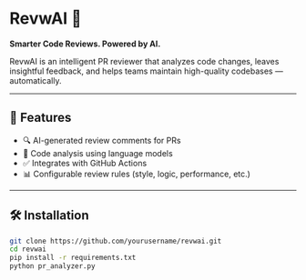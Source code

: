 # RevwAI 🤖

**Smarter Code Reviews. Powered by AI.**

RevwAI is an intelligent PR reviewer that analyzes code changes, leaves insightful feedback, and helps teams maintain high-quality codebases — automatically.

---

## 🚀 Features

- 🔍 AI-generated review comments for PRs
- 🧠 Code analysis using language models
- ✅ Integrates with GitHub Actions
- 📊 Configurable review rules (style, logic, performance, etc.)

---

## 🛠️ Installation

```bash
git clone https://github.com/yourusername/revwai.git
cd revwai
pip install -r requirements.txt
python pr_analyzer.py
```